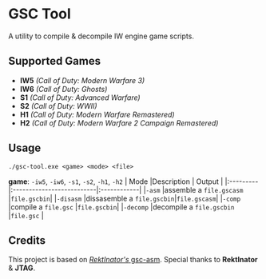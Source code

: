 # GSC Tool
A utility to compile & decompile IW engine game scripts.
## Supported Games 
- **IW5** *(Call of Duty: Modern Warfare 3)*
- **IW6** *(Call of Duty: Ghosts)*
- **S1** *(Call of Duty: Advanced Warfare)*
- **S2** *(Call of Duty: WWII)*
- **H1** *(Call of Duty: Modern Warfare Remastered)*
- **H2** *(Call of Duty: Modern Warfare 2 Campaign Remastered)*
## Usage
``./gsc-tool.exe <game> <mode> <file>``

**game**: `-iw5`, `-iw6`, `-s1`, `-s2`, `-h1`, `-h2`
| Mode     |Description                | Output      |
|:---------|:--------------------------|:------------|
|`-asm`    |assemble a `file.gscasm`   |`file.gscbin`|
|`-disasm` |dissasemble a `file.gscbin`|`file.gscasm`|
|`-comp`   |compile a `file.gsc`       |`file.gscbin`|
|`-decomp` |decompile a `file.gscbin`  |`file.gsc`   |
## Credits
This project is based on  [*RektInator's* gsc-asm](https://github.com/ZoneTool/gsc-asm). Special thanks to **RektInator** & **JTAG**.